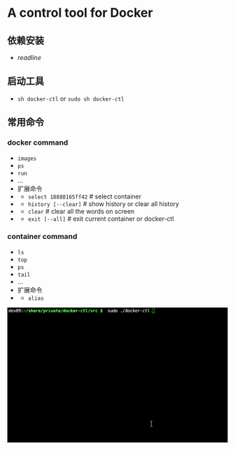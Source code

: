 # A control tool for Docker

## 依赖安装
- *readline*

## 启动工具
- `sh docker-ctl` or `sudo sh docker-ctl`

## 常用命令

### **docker command**
- `images`
- `ps`
- `run`
- ...
- 扩展命令
- - `select 18888165ff42` # select container
- - `history [--clear]` # show history or clear all history
- - `clear` # clear all the words on screen
- - `exit [--all]` # exit current container or docker-ctl
### **container command**
- `ls`
- `top`
- `ps`
- `tail`
- ...
- 扩展命令
- - `alias`

![No picture](pic.gif)